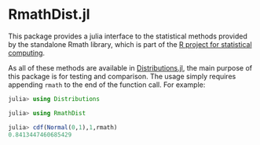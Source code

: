 # RmathDist.jl

This package provides a julia interface to the statistical methods provided by the
standalone Rmath library, which is part of the
[R project for statistical computing](http://www.r-project.org/).

As all of these methods are available in
[Distributions.jl](https://github.com/JuliaStats/Distributions.jl), the main
purpose of this package is for testing and comparison. The usage simply
requires appending `rmath` to the end of the function call. For example:
```julia
julia> using Distributions

julia> using RmathDist

julia> cdf(Normal(0,1),1,rmath)
0.8413447460685429
```

